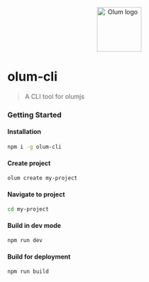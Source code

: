 <p align="center"><img width="100" src="https://eissa.xyz/olumjs/logo.png" alt="Olum logo"></p>

# olum-cli
> A CLI tool for olumjs

### Getting Started
#### Installation
```bash
npm i -g olum-cli
```

#### Create project
```bash
olum create my-project
```

#### Navigate to project
```bash
cd my-project
```

#### Build in dev mode
```bash
npm run dev
```

#### Build for deployment
```bash
npm run build
```